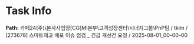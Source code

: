 # Task Info

**Path:** 카페24(주)\본사사업장\[CG]MI본부\고객성장센터\시너지그룹\PnP팀 / tkim / [273678] 스마트재고 배포 이슈 점검 _ 긴급 개선건 요청 / 2025-08-01_00-00-00

